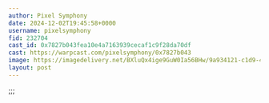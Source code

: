 ```yaml
---
author: Pixel Symphony
date: 2024-12-02T19:45:58+0000
username: pixelsymphony
fid: 232704
cast_id: 0x7827b043fea10e4a7163939cecaf1c9f28da70df
cast: https://warpcast.com/pixelsymphony/0x7827b043
image: https://imagedelivery.net/BXluQx4ige9GuW0Ia56BHw/9a934121-c1d9-4adf-5cb8-6048ba9f7600/original
layout: post
---
```

;;;  

<img src='https://imagedelivery.net/BXluQx4ige9GuW0Ia56BHw/9a934121-c1d9-4adf-5cb8-6048ba9f7600/original' alt='' referrerpolicy='no-referrer'/>